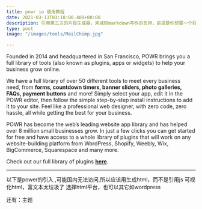 ```yaml
---
title: powr io 使用教程
date: 2021-03-13T03:18:00.409+00:00
description: 引用第三方的片段生成器，来减轻markdown写作的负担，前提是你想要一个好看的页面，而非快速记录idea。
type: post
image: "/images/tools/MailChimp.jpg"

---
```

<!--StartFragment-->

Founded in 2014 and headquartered in San Francisco, POWR brings you a full library of tools (also known as plugins, apps or widgets) to help your business grow online.

We have a full library of over 50 different tools to meet every business need, from **forms, countdown timers, banner sliders, photo galleries, FAQs, payment buttons** and more! Simply select your app, edit it in the POWR editor, then follow the simple step-by-step install instructions to add it to your site. Feel like a professional web designer, with zero code, zero hassle, all while getting the best for your business.

POWR has become the web’s leading website app library and has helped over 8 million small businesses grow. In just a few clicks you can get started for free and have access to a whole library of plugins that will work on any website-building platform from WordPress, Shopify, Weebly, Wix, BigCommerce, Squarespace and many more.

Check out our full library of plugins **[here](https://www.powr.io/plugins)**.

<!--EndFragment-->
---
以下是power的引入 ,可能国内无法访问,所以应该用生成html，而不是引用js
可视化html，富文本太垃圾了
选择html平台，也可以其它如wordpress

还有：主题

<div class="powr-mailing-list" id="b11f4729_1615605154"></div><script src="https://www.powr.io/powr.js?platform=html"></script>
